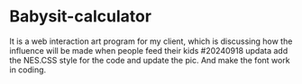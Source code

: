 # Babysit-calculator
It is  a web interaction art program for my client, which is discussing how the influence will be made when people feed their kids
#20240918 updata
add the NES.CSS style for the code and update the pic. And make the font work in coding.
